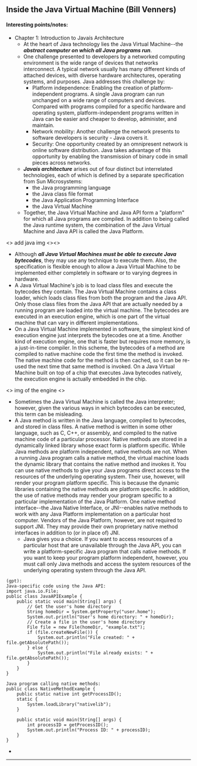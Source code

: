 ## Inside the Java Virtual Machine (Bill Venners)

#### Interesting points/notes:

- Chapter 1: Introduction to Javaís Architecture
  - At the heart of Java technology lies the Java Virtual Machine--the ***abstract computer on which all Java programs run***.
  - One challenge presented to developers by a networked computing environment is the wide range of devices that networks interconnect. A typical network usually has many different kinds of attached devices, with diverse hardware architectures, operating systems, and purposes. Java addresses this challenge by: 
    - Platform independence: Enabling the creation of platform-independent programs. A single Java program can run unchanged on a wide range of computers and devices. Compared with programs compiled for a specific hardware and operating system, platform-independent programs written in Java can be easier and cheaper to develop, administer, and maintain.
    - Network mobility: Another challenge the network presents to software developers is security - Java covers it. 
    - Security: One opportunity created by an omnipresent network is online software distribution. Java takes advantage of this opportunity by enabling the transmission of binary code in small pieces across networks. 
  - ***Javaís architecture*** arises out of four distinct but interrelated technologies, each of which is defined by a separate specification from Sun Microsystems:
    - the Java programming language
    - the Java class file format
    - the Java Application Programming Interface 
    - the Java Virtual Machine
  - Together, the Java Virtual Machine and Java API form a "platform" for which all Java programs are compiled. In addition to being called the Java runtime system, the combination of the Java Virtual Machine and Java API is called the Java Platform.

<> add java img <><>

  - Although ***all Java Virtual Machines must be able to execute Java bytecodes***, they may use any technique to execute them. Also, the specification is flexible enough to allow a Java Virtual Machine to be implemented either completely in software or to varying degrees in hardware.
  - A Java Virtual Machine's job is to load class files and execute the bytecodes they contain. The Java Virtual Machine contains a class loader, which loads class files from both the program and the Java API. Only those class files from the Java API that are actually needed by a running program are loaded into the virtual machine. The bytecodes are executed in an execution engine, which is one part of the virtual machine that can vary in different implementations. 
  - On a Java Virtual Machine implemented in software, the simplest kind of execution engine just interprets the bytecodes one at a time. Another kind of execution engine, one that is faster but requires more memory, is a just-in-time compiler. In this scheme, the bytecodes of a method are compiled to native machine code the first time the method is invoked. The native machine code for the method is then cached, so it can be re-used the next time that same method is invoked. On a Java Virtual Machine built on top of a chip that executes Java bytecodes natively, the execution engine is actually embedded in the chip.

<> img of the engine <>

  - Sometimes the Java Virtual Machine is called the Java interpreter; however, given the various ways in which bytecodes can be executed, this term can be misleading. 
  - A Java method is written in the Java language, compiled to bytecodes, and stored in class files. A native method is written in some other language, such as C, C++, or assembly, and compiled to the native machine code of a particular processor. Native methods are stored in a dynamically linked library whose exact form is platform specific. While Java methods are platform independent, native methods are not. When a running Java program calls a native method, the virtual machine loads the dynamic library that contains the native method and invokes it. You can use native methods to give your Java programs direct access to the resources of the underlying operating system. Their use, however, will render your program platform specific. This is because the dynamic libraries containing the native methods are platform specific. In addition, the use of native methods may render your program specific to a particular implementation of the Java Platform. One native method interface--the Java Native Interface, or JNI--enables native methods to work with any Java Platform implementation on a particular host computer. Vendors of the Java Platform, however, are not required to support JNI. They may provide their own proprietary native method interfaces in addition to (or in place of) JNI.
    - Java gives you a choice. If you want to access resources of a particular host that are unavailable through the Java API, you can write a platform-specific Java program that calls native methods. If you want to keep your program platform independent, however, you must call only Java methods and access the system resources of the underlying operating system through the Java API.
  
```
(gpt):
Java-specific code using the Java API:
import java.io.File;
public class JavaAPIExample {
    public static void main(String[] args) {
        // Get the user's home directory
        String homeDir = System.getProperty("user.home");
        System.out.println("User's home directory: " + homeDir);
        // Create a file in the user's home directory
        File file = new File(homeDir, "example.txt");
        if (file.createNewFile()) {
            System.out.println("File created: " + file.getAbsolutePath());
        } else {
            System.out.println("File already exists: " + file.getAbsolutePath());
        }
    }
}

Java program calling native methods:
public class NativeMethodExample {
    public static native int getProcessID();
    static {
        System.loadLibrary("nativelib");
    }

    public static void main(String[] args) {
        int processID = getProcessID();
        System.out.println("Process ID: " + processID);
    }
}
```

- 


--------------------------------

